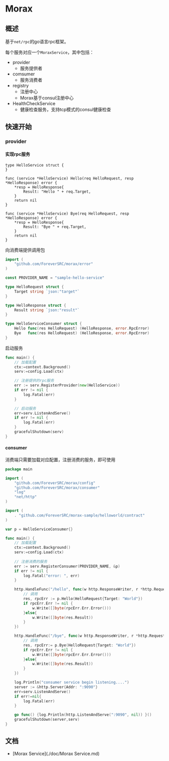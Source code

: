 # Morax
## 概述
基于`net/rpc`的go语言rpc框架。

每个服务对应一个`MoraxService`，其中包括：

* provider
    * 服务提供者
* comsumer
    * 服务消费者
* registry
    * 注册中心
    * Morax基于consul注册中心
* HealthCheckService
    * 健康检查服务，支持tcp模式的consul健康检查

## 快速开始
### provider
#### 实现rpc服务
```golang
type HelloService struct {
}

func (service *HelloService) Hello(req HelloRequest, resp *HelloResponse) error {
	*resp = HelloResponse{
		Result: "Hello " + req.Target,
	}
	return nil
}

func (service *HelloService) Bye(req HelloRequest, resp *HelloResponse) error {
	*resp = HelloResponse{
		Result: "Bye " + req.Target,
	}
	return nil
}
```
向消费端提供调用包
```go
import (
	"github.com/ForeverSRC/morax/error"
)

const PROVIDER_NAME = "sample-hello-service"

type HelloRequest struct {
	Target string `json:"target"`
}

type HelloResponse struct {
	Result string `json:"result"`
}

type HelloServiceConsumer struct {
	Hello func(res HelloRequest) (HelloResponse, error.RpcError)
	Bye   func(res HelloRequest) (HelloResponse, error.RpcError)
}
```
启动服务
```go
func main() {
	// 加载配置
	ctx:=context.Background()
	serv:=config.Load(ctx)

	// 注册提供的rpc服务
	err := serv.RegisterProvider(new(HelloService))
	if err != nil {
		log.Fatal(err)
	}

	// 启动服务
	err=serv.ListenAndServe()
	if err != nil {
		log.Fatal(err)
	}
	gracefulShutdown(serv)
}
```
#### consumer
消费端只需要加载对应配置，注册消费的服务，即可使用
```go
package main

import (
	"github.com/ForeverSRC/morax/config"
	"github.com/ForeverSRC/morax/consumer"
	"log"
	"net/http"
)

import (
	. "github.com/ForeverSRC/morax-sample/helloworld/contract"
)

var p = HelloServiceConsumer{}

func main() {
	// 加载配置
	ctx:=context.Background()
	serv:=config.Load(ctx)
	
	// 注册消费的服务
	err := serv.RegisterConsumer(PROVIDER_NAME, &p)
	if err != nil {
		log.Fatal("error: ", err)
	}

	http.HandleFunc("/hello", func(w http.ResponseWriter, r *http.Request) {
		// 调用
		res, rpcErr := p.Hello(HelloRequest{Target: "World"})
		if rpcErr.Err != nil {
			w.Write([]byte(rpcErr.Err.Error()))
		}else{
			w.Write([]byte(res.Result))
		}
	})

	http.HandleFunc("/bye", func(w http.ResponseWriter, r *http.Request) {
		// 调用
		res, rpcErr:= p.Bye(HelloRequest{Target: "World"})
		if rpcErr.Err != nil {
			w.Write([]byte(rpcErr.Err.Error()))
		}else{
			w.Write([]byte(res.Result))
		}
	})

	log.Println("consumer service begin listening....")
	server := &http.Server{Addr: ":9090"}
	err=serv.ListenAndServe()
	if err!=nil{
		log.Fatal(err)
	}

	go func() {log.Println(http.ListenAndServe(":9090", nil)) }()
	gracefulShutdown(server,serv)
}
```

## 文档

* [Morax Service](./doc/Morax Service.md)

